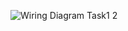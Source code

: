 ![Wiring Diagram Task1 2](https://github.com/user-attachments/assets/48849c16-2547-426c-858a-0b2e312fed4a)
